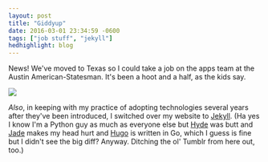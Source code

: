 ```yaml
---
layout: post
title: "Giddyup"
date: 2016-03-01 23:34:59 -0600
tags: ["job stuff", "jekyll"]
hedhighlight: blog
---
```


News! We've moved to Texas so I could take a job on the apps team at the Austin American-Statesman. It's been a hoot and a half, as the kids say.

<img src="http://45.media.tumblr.com/f977c9942b37518f14aa7b97dec31e9a/tumblr_o2ajxrkAqY1tmekvko1_540.gif" />

<!--more-->

_Also_, in keeping with my practice of adopting technologies several years after they've been introduced, I switched over my website to [Jekyll][jekyll-link]. (Ha yes I know I'm a Python guy as much as everyone else but [Hyde][hyde-link] was butt and [Jade][jade-link] makes my head hurt and [Hugo][hugo-link] is written in Go, which I guess is fine but I didn't see the big diff? Anyway. Ditching the ol' Tumblr from here out, too.)

[jekyll-link]: http://jekyllrb.com
[hyde-link]: https://github.com/hyde/hyde
[jade-link]: http://jade-lang.com
[hugo-link]: https://gohugo.io

